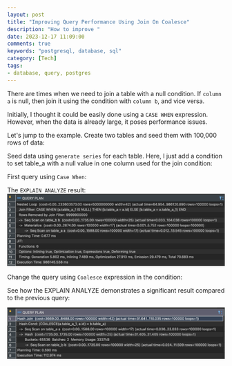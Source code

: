 ```yaml
---
layout: post
title: "Improving Query Performance Using Join On Coalesce"
description: "How to improve "
date: 2023-12-17 11:09:00
comments: true
keywords: "postgresql, database, sql"
category: [Tech]
tags:
- database, query, postgres
---
```


There are times when we need to join a table with a null condition. If `column a` is null, then join it using the condition with `column b`, and vice versa.

Initially, I thought it could be easily done using a `CASE WHEN` expression. However, when the data is already large, it poses performance issues.

Let's jump to the example. 
Create two tables and seed them with 100,000 rows of data:
<script src="https://gist.github.com/ameliarahman/7af1db68d32108f2f49c2b65dffeda7f.js"></script>

Seed data using `generate series` for each table. Here, I just add a condition to set table_a with a null value in one column used for the join condition:
<script src="https://gist.github.com/ameliarahman/21a61ca6a27c5773abb0ce7b828efd1e.js"></script>


First query using `Case When`:
<script src="https://gist.github.com/ameliarahman/79b0ea419f49a543f8325057508e2bf9.js"></script>
The `EXPLAIN ANALYZE` result:
![](../assets/img/join_coalesce/explain1.png)

Change the query using `Coalesce` expression in the condition:
<script src="https://gist.github.com/ameliarahman/fb05c5691c48b01cce65c5f537512425.js"></script>
See how the EXPLAIN ANALYZE demonstrates a significant result compared to the previous query:

![](../assets/img/join_coalesce/explain2.png)